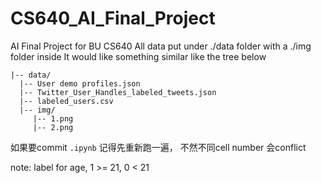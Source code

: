 # CS640_AI_Final_Project
AI Final Project for BU CS640 
All data put under ./data folder with a ./img folder inside
It would like something similar like the tree below
```
|-- data/
  |-- User demo profiles.json
  |-- Twitter_User_Handles_labeled_tweets.json
  |-- labeled_users.csv
  |-- img/
     |-- 1.png
     |-- 2.png
```

如果要commit `.ipynb` 记得先重新跑一遍， 不然不同cell number 会conflict

note: label for age, 1 >= 21, 0 < 21
